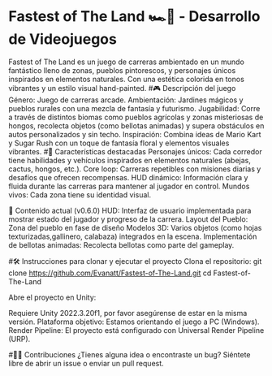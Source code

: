 # Fastest of The Land 🏎️🌾 - Desarrollo de Videojuegos
Fastest of The Land es un juego de carreras ambientado en un mundo fantástico lleno de zonas, pueblos pintorescos, y personajes únicos inspirados en elementos naturales. Con una estética colorida en tonos vibrantes y un estilo visual hand-painted.
#🎮 Descripción del juego
Género: Juego de carreras arcade.
Ambientación: Jardines mágicos y pueblos rurales con una mezcla de fantasía y futurismo.
Jugabilidad: Corre a través de distintos biomas como pueblos agrícolas y zonas misteriosas de hongos, recolecta objetos (como bellotas animadas) y supera obstáculos en autos personalizados y sin techo.
Inspiración: Combina ideas de Mario Kart y Sugar Rush con un toque de fantasía floral y elementos visuales vibrantes.
#🚀 Características destacadas
Personajes únicos: Cada corredor tiene habilidades y vehículos inspirados en elementos naturales (abejas, cactus, hongos, etc.).
Core loop: Carreras repetibles con misiones diarias y desafíos que ofrecen recompensas.
HUD dinámico: Información clara y fluida durante las carreras para mantener al jugador en control.
Mundos vivos: Cada zona tiene su identidad visual.

📂 Contenido actual (v0.6.0)
HUD: Interfaz de usuario implementada para mostrar estado del jugador y progreso de la carrera.
Layout del Pueblo: Zona del pueblo en fase de diseño
Modelos 3D: Varios objetos (como hojas texturizadas,gallinero, calabaza) integrados en la escena.
Implementación de bellotas animadas: Recolecta bellotas como parte del gameplay.

#🛠️ Instrucciones para clonar y ejecutar el proyecto
Clona el repositorio:
git clone https://github.com/Evanatt/Fastest-of-The-Land.git
cd Fastest-of-The-Land

Abre el proyecto en Unity:

Requiere Unity 2022.3.20f1, por favor asegúrense de estar en la misma versión.
Plataforma objetivo: Estamos orientando el juego a PC (Windows).
Render Pipeline: El proyecto está configurado con Universal Render Pipeline (URP).

#🧑‍💻 Contribuciones
¿Tienes alguna idea o encontraste un bug? Siéntete libre de abrir un issue o enviar un pull request.
